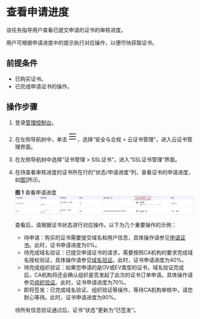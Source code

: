 # 查看申请进度<a name="ZH-CN_TOPIC_0190120211"></a>

该任务指导用户查看已提交申请的证书的审核进度。

用户可根据申请进度中的提示执行对应操作，以便尽快获取证书。

## 前提条件<a name="zh-cn_topic_0000001124519765_zh-cn_topic_0190120211_section17778633202516"></a>

-   已购买证书。
-   已完成申请证书的操作。

## 操作步骤<a name="zh-cn_topic_0000001124519765_zh-cn_topic_0190120211_section1419151375420"></a>

1.  登录[管理控制台](https://console.huaweicloud.com/)。
2.  在左侧导航树中，单击![](figures/icon-servicelist.png)，选择“安全与合规  \>  云证书管理“，进入云证书管理界面。
3.  在左侧导航树中选择“证书管理  \>  SSL证书“，进入“SSL证书管理“界面。
4.  在待查看审核进度的证书所在行的“状态/申请进度“列，查看证书的申请进度，如[图1](#zh-cn_topic_0000001124519765_zh-cn_topic_0190120211_fig1612862619396)所示。

    **图 1**  查看申请进度<a name="zh-cn_topic_0000001124519765_zh-cn_topic_0190120211_fig1612862619396"></a>  
    ![](figures/查看申请进度.png "查看申请进度")

    查看后，请根据证书状态进行对应操作。以下为几个重要操作的示例：

    -   待申请：购买的证书需要提交域名和用户信息，具体操作请参见[申请证书](https://support.huaweicloud.com/qs-ccm/ccm_07_0009.html)。此时，证书申请进度为0%。
    -   待完成域名验证：已提交申请证书的请求，需要按照CA机构的要求完成域名授权验证，具体操作请参见[域名验证](https://support.huaweicloud.com/qs-ccm/ccm_07_0010.html)。此时，证书申请进度为40%。
    -   待完成组织验证：如果您申请的是OV或EV类型的证书，域名验证完成后，CA机构将还会确认组织是否发起了此次的证书订单申请。具体操作请参见[组织验证](https://support.huaweicloud.com/qs-ccm/ccm_07_0011.html)。此时，证书申请进度为70%。
    -   即将签发：已完成域名验证、组织验证等操作，等待CA机构审核中，请您耐心等待。此时，证书申请进度为90%。

    待所有信息验证通过后，证书“状态“更新为“已签发“。


